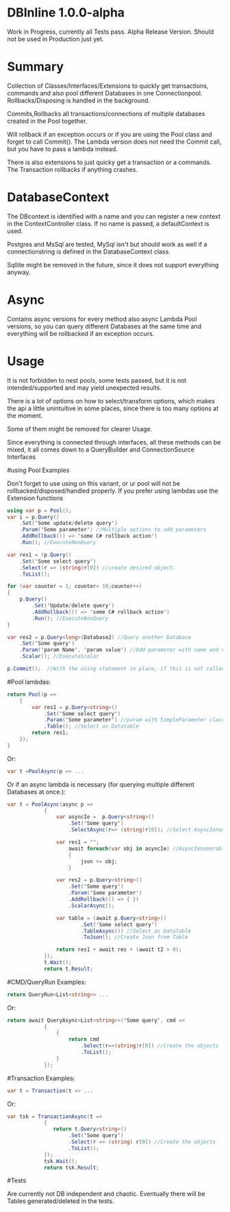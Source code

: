 # DBInline 1.0.0-alpha

Work in Progress, currently all Tests pass.
Alpha Release Version. Should not be used in Production just yet.

# Summary

Collection of Classes/Interfaces/Extensions to quickly get transactions,
commands and also pool different Databases in one Connectionpool.
Rollbacks/Disposing is handled in the background.

Commits,Rollbacks all transactions/connections of multiple databases created in the Pool together.

Will rollback if an exception occurs or if you are using the Pool class and forget to call Commit().
The Lambda version does not need the Commit call, but you have to pass a lambda instead.

There is also extensions to just quicky get a transaction or a commands.
The Transaction rollbacks if anything crashes.

# DatabaseContext

The DBcontext is identified with a name and you can register a new context in the ContextController class.
If no name is passed, a defaultContext is used.

Postgres and MsSql are tested, MySql isn't but should work as well if a connectionstring is defined in the DatabaseContext class.

Sqllite might be removed in the future, since it does not support everything anyway.

# Async

Contains async versions for every method also async Lambda Pool versions,
so you can query different Databases at the same time and everything will be rollbacked if an exception occurs.

# Usage

It is not forbidden to nest pools, some tests passed, but it is not intended/supported and may yield unexpected results.

There is a lot of options on how to select/transform options,
which makes the api a little unintuitive in some places, since there is too many options at the moment.

Some of them might be removed for clearer Usage.

Since everything is connected through interfaces, all these methods can be mixed,
it all comes down to a QueryBuilder and ConnectionSource Interfaces

#using Pool Examples

Don't forget to use using on this variant, or ur pool will not be rollbacked/disposed/handled properly.
If you prefer using lambdas use the Extension functions
```cs
using var p = Pool(); 
var i = p.Query()
    .Set('Some update/delete query')
    .Param('Some parameter') //Multiple options to add parameters
    .AddRollback(() => 'some C# rollback action')
    .Run(); //ExecuteNonQuery

var res1 = !p.Query()
    .Set('Some select query')
    .Select(r => (string)r[0]) //create desired object.
    .ToList();

for (var counter = 1; counter< 10;counter++)
{
    p.Query()
        .Set('Update/delete query')
        .AddRollback(() => 'some C# rollback action')
        .Run(); //ExecuteNonQuery
}

var res2 = p.Query<long>(Database2) //Query another Database
    .Set('Some query')
    .Param('param Name', 'param value') //Add parameter with name and value
    .Scalar(); //ExecuteScalar

p.Commit();  //With the using statement in place, if this is not called everything will be rollbacked.
```
#Pool lambdas:
```cs
return Pool(p =>
    {
        var res1 = p.Query<string>()
            .Set('Some select query')
            .Param('Some parameter') //param with SimpleParameter class can also be called with (name,value).
            .Table(); //Select as Datatable
        return res1;
    });
}          
```
Or:
```cs
var t =PoolAsync(p => ...            
```        
Or if an async lambda is necessary (for querying multiple different Databases at once.):            
```cs 
var t = PoolAsync(async p =>
            {
                var asyncIe =  p.Query<string>() 
                    .Set('Some query')
                    .SelectAsync(r=> (string)r[0]); //Select AsyncIenumerable.

                var res1 = "";
                    await foreach(var obj in asyncIe) //AsyncIenumerable
                    {
                        json += obj;
                    }

                var res2 = p.Query<string>()
                    .Set('Some query')
                    .Param('Some parameter')
                    .AddRollback(() => { })
                    .ScalarAsync();

                var table = (await p.Query<string>()
                        .Set('Some select query')
                        .TableAsync()) //Select as DataTable
                        .ToJson(); //Create Json from Table

                return res1 + await res + (await t2 > 0);
            });
            t.Wait();
            return t.Result;
```

#CMD/QueryRun Examples:
```cs
return QueryRun<List<string>> ...
```
Or:
```cs
return await QueryAsync<List<string>>('Some query', cmd =>
            {
                {
                    return cmd
                        .Select(r=>(string)r[0]) //Create the objects
                        .ToList();
                }
            });

```

#Transaction Examples:
```cs
var t = Transaction(t => ...
```
Or:
```cs
var tsk = TransactionAsync(t =>
            {
               return t.Query<string>()
                    .Set('Some query')
                    .Select(r => (string) r[0]) //Create the objects
                    .ToList();
            });
            tsk.Wait();
            return tsk.Result;
```

#Tests

Are currently not DB independent and chaotic.
Eventually there will be Tables generated/deleted in the tests.

